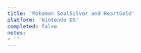 ```yaml
---
title: 'Pokemon SoulSilver and HeartGold'
platform: 'Nintendo DS'
completed: false
notes:
- ''
---
```

